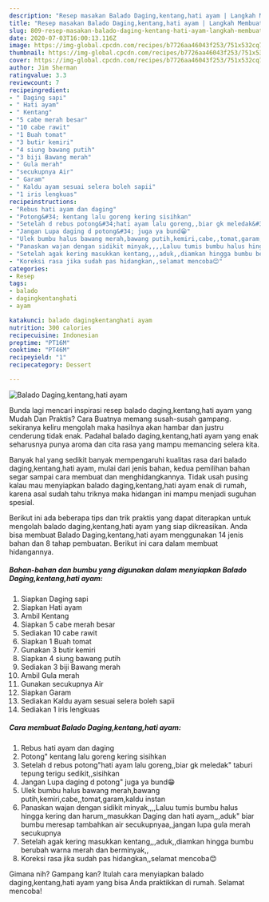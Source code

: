 ```yaml
---
description: "Resep masakan Balado Daging,kentang,hati ayam | Langkah Membuat Balado Daging,kentang,hati ayam Yang Enak Dan Lezat"
title: "Resep masakan Balado Daging,kentang,hati ayam | Langkah Membuat Balado Daging,kentang,hati ayam Yang Enak Dan Lezat"
slug: 809-resep-masakan-balado-daging-kentang-hati-ayam-langkah-membuat-balado-daging-kentang-hati-ayam-yang-enak-dan-lezat
date: 2020-07-03T16:00:13.116Z
image: https://img-global.cpcdn.com/recipes/b7726aa46043f253/751x532cq70/balado-dagingkentanghati-ayam-foto-resep-utama.jpg
thumbnail: https://img-global.cpcdn.com/recipes/b7726aa46043f253/751x532cq70/balado-dagingkentanghati-ayam-foto-resep-utama.jpg
cover: https://img-global.cpcdn.com/recipes/b7726aa46043f253/751x532cq70/balado-dagingkentanghati-ayam-foto-resep-utama.jpg
author: Jim Sherman
ratingvalue: 3.3
reviewcount: 7
recipeingredient:
- " Daging sapi"
- " Hati ayam"
- " Kentang"
- "5 cabe merah besar"
- "10 cabe rawit"
- "1 Buah tomat"
- "3 butir kemiri"
- "4 siung bawang putih"
- "3 biji Bawang merah"
- " Gula merah"
- "secukupnya Air"
- " Garam"
- " Kaldu ayam sesuai selera boleh sapii"
- "1 iris lengkuas"
recipeinstructions:
- "Rebus hati ayam dan daging"
- "Potong&#34; kentang lalu goreng kering sisihkan"
- "Setelah d rebus potong&#34;hati ayam lalu goreng,,biar gk meledak&#34; taburi tepung terigu sedikit,,sisihkan"
- "Jangan Lupa daging d potong&#34; juga ya bund😁"
- "Ulek bumbu halus bawang merah,bawang putih,kemiri,cabe,,tomat,garam,kaldu instan"
- "Panaskan wajan dengan sidikit minyak,,,,Laluu tumis bumbu halus hingga kering dan harum,,masukkan Daging dan hati ayam,,,aduk&#34; biar bumbu meresap tambahkan air secukupnyaa,,jangan lupa gula merah secukupnya"
- "Setelah agak kering masukkan kentang,,,aduk,,diamkan hingga bumbu berubah warna merah dan berminyak,,"
- "Koreksi rasa jika sudah pas hidangkan,,selamat mencoba😊"
categories:
- Resep
tags:
- balado
- dagingkentanghati
- ayam

katakunci: balado dagingkentanghati ayam 
nutrition: 300 calories
recipecuisine: Indonesian
preptime: "PT16M"
cooktime: "PT46M"
recipeyield: "1"
recipecategory: Dessert

---
```



![Balado Daging,kentang,hati ayam](https://img-global.cpcdn.com/recipes/b7726aa46043f253/751x532cq70/balado-dagingkentanghati-ayam-foto-resep-utama.jpg)

Bunda lagi mencari inspirasi resep balado daging,kentang,hati ayam yang Mudah Dan Praktis? Cara Buatnya memang susah-susah gampang. sekiranya keliru mengolah maka hasilnya akan hambar dan justru cenderung tidak enak. Padahal balado daging,kentang,hati ayam yang enak seharusnya punya aroma dan cita rasa yang mampu memancing selera kita.



Banyak hal yang sedikit banyak mempengaruhi kualitas rasa dari balado daging,kentang,hati ayam, mulai dari jenis bahan, kedua pemilihan bahan segar sampai cara membuat dan menghidangkannya. Tidak usah pusing kalau mau menyiapkan balado daging,kentang,hati ayam enak di rumah, karena asal sudah tahu triknya maka hidangan ini mampu menjadi suguhan spesial.


Berikut ini ada beberapa tips dan trik praktis yang dapat diterapkan untuk mengolah balado daging,kentang,hati ayam yang siap dikreasikan. Anda bisa membuat Balado Daging,kentang,hati ayam menggunakan 14 jenis bahan dan 8 tahap pembuatan. Berikut ini cara dalam membuat hidangannya.

<!--inarticleads1-->

##### Bahan-bahan dan bumbu yang digunakan dalam menyiapkan Balado Daging,kentang,hati ayam:

1. Siapkan  Daging sapi
1. Siapkan  Hati ayam
1. Ambil  Kentang
1. Siapkan 5 cabe merah besar
1. Sediakan 10 cabe rawit
1. Siapkan 1 Buah tomat
1. Gunakan 3 butir kemiri
1. Siapkan 4 siung bawang putih
1. Sediakan 3 biji Bawang merah
1. Ambil  Gula merah
1. Gunakan secukupnya Air
1. Siapkan  Garam
1. Sediakan  Kaldu ayam sesuai selera boleh sapii
1. Sediakan 1 iris lengkuas




<!--inarticleads2-->

##### Cara membuat Balado Daging,kentang,hati ayam:

1. Rebus hati ayam dan daging
1. Potong&#34; kentang lalu goreng kering sisihkan
1. Setelah d rebus potong&#34;hati ayam lalu goreng,,biar gk meledak&#34; taburi tepung terigu sedikit,,sisihkan
1. Jangan Lupa daging d potong&#34; juga ya bund😁
1. Ulek bumbu halus bawang merah,bawang putih,kemiri,cabe,,tomat,garam,kaldu instan
1. Panaskan wajan dengan sidikit minyak,,,,Laluu tumis bumbu halus hingga kering dan harum,,masukkan Daging dan hati ayam,,,aduk&#34; biar bumbu meresap tambahkan air secukupnyaa,,jangan lupa gula merah secukupnya
1. Setelah agak kering masukkan kentang,,,aduk,,diamkan hingga bumbu berubah warna merah dan berminyak,,
1. Koreksi rasa jika sudah pas hidangkan,,selamat mencoba😊




Gimana nih? Gampang kan? Itulah cara menyiapkan balado daging,kentang,hati ayam yang bisa Anda praktikkan di rumah. Selamat mencoba!

